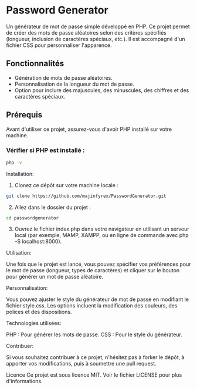 # Password Generator

Un générateur de mot de passe simple développé en PHP. Ce projet permet de créer des mots de passe aléatoires selon des critères spécifiés (longueur, inclusion de caractères spéciaux, etc.). Il est accompagné d'un fichier CSS pour personnaliser l'apparence.

## Fonctionnalités

- Génération de mots de passe aléatoires.
- Personnalisation de la longueur du mot de passe.
- Option pour inclure des majuscules, des minuscules, des chiffres et des caractères spéciaux.

## Prérequis

Avant d'utiliser ce projet, assurez-vous d'avoir PHP installé sur votre machine.

### Vérifier si PHP est installé :

```bash
php -v
````

Installation:

1. Clonez ce dépôt sur votre machine locale :

```bash
git clone https://github.com/majinfyrex/PasswordGenerator.git
```
2. Allez dans le dossier du projet :

```bash
cd passwordgenerator
```
3. Ouvrez le fichier index.php dans votre navigateur en utilisant un serveur local (par exemple, MAMP, XAMPP, ou en ligne de commande avec php -S localhost:8000).

Utilisation:

Une fois que le projet est lancé, vous pouvez spécifier vos préférences pour le mot de passe (longueur, types de caractères) et cliquer sur le bouton pour générer un mot de passe aléatoire.

Personnalisation:

Vous pouvez ajuster le style du générateur de mot de passe en modifiant le fichier style.css. Les options incluent la modification des couleurs, des polices et des dispositions.

Technologies utilisées:

PHP : Pour générer les mots de passe.
CSS : Pour le style du générateur.

Contribuer:

Si vous souhaitez contribuer à ce projet, n'hésitez pas à forker le dépôt, à apporter vos modifications, puis à soumettre une pull request.

Licence
Ce projet est sous licence MIT. Voir le fichier LICENSE pour plus d'informations.
